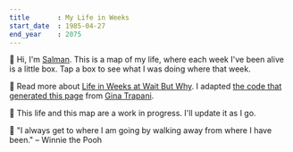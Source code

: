 ```yaml
---
title       : My Life in Weeks
start_date	: 1985-04-27
end_year    : 2075
---
```


👋 Hi, I'm [Salman](https://esalman.com). This is a map of my life, where each week I've been alive is a little box. Tap a box to see what I was doing where that week.

📍 Read more about [Life in Weeks at Wait But Why](https://waitbutwhy.com/2014/05/life-weeks.html). I adapted [the code that generated this page](https://github.com/esalman/life-in-weeks) from [Gina Trapani](https://github.com/ginatrapani/life-in-weeks).

🌱 This life and this map are a work in progress. I'll update it as I go.

🍯 "I always get to where I am going by walking away from where I have been." – Winnie the Pooh
